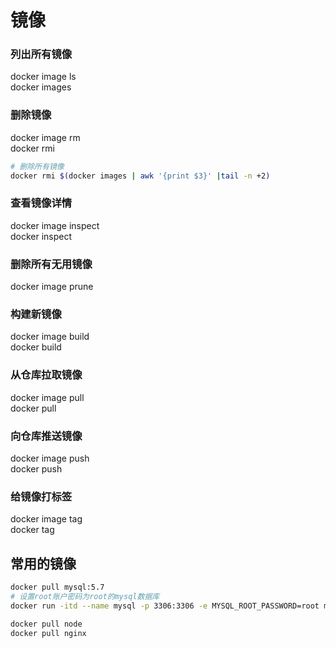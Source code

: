 # 镜像

### 列出所有镜像
docker image ls  
docker images

### 删除镜像
docker image rm  
docker rmi
```bash
# 删除所有镜像
docker rmi $(docker images | awk '{print $3}' |tail -n +2)
```

### 查看镜像详情
docker image inspect  
docker inspect

### 删除所有无用镜像
docker image prune  

### 构建新镜像
docker image build  
docker build

### 从仓库拉取镜像
docker image pull  
docker pull

### 向仓库推送镜像
docker image push  
docker push

### 给镜像打标签
docker image tag  
docker tag


## 常用的镜像
```sh
docker pull mysql:5.7
# 设置root账户密码为root的mysql数据库
docker run -itd --name mysql -p 3306:3306 -e MYSQL_ROOT_PASSWORD=root mysql:5.7
```
```sh
docker pull node
docker pull nginx
```